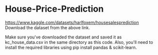 # House-Price-Prediction

https://www.kaggle.com/datasets/harlfoxem/housesalesprediction
Download the dataset from the above link.


Make sure you've downloaded the dataset and saved it as kc_house_data.csv in the same directory as this code. Also, you'll need to install the required libraries using pip install pandas & scikit-learn.
